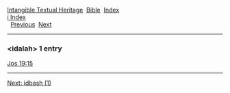 [Intangible Textual Heritage](../../index)  [Bible](../index) 
[Index](index)   
[i Index](_i_)  
  [Previous](c05711)  [Next](c05713) 

------------------------------------------------------------------------

### &lt;idalah&gt; 1 entry

[Jos 19:15](../kjv/jos019.htm#015)  

------------------------------------------------------------------------

[Next: idbash (1)](c05713)
